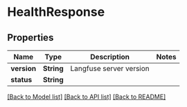 # HealthResponse

## Properties

Name | Type | Description | Notes
------------ | ------------- | ------------- | -------------
**version** | **String** | Langfuse server version | 
**status** | **String** |  | 

[[Back to Model list]](../README.md#documentation-for-models) [[Back to API list]](../README.md#documentation-for-api-endpoints) [[Back to README]](../README.md)


